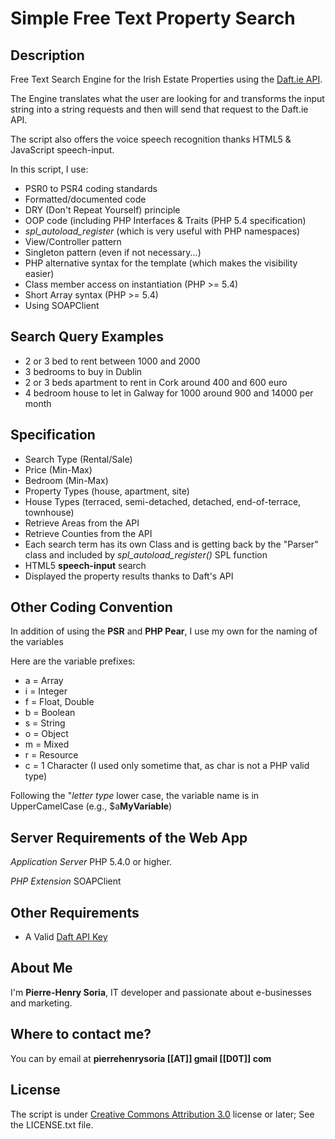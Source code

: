 # Simple Free Text Property Search


## Description

Free Text Search Engine for the Irish Estate Properties using the [Daft.ie API](http://api.daft.ie).

The Engine translates what the user are looking for and transforms the input string into a string requests and then will send that request to the Daft.ie API.

The script also offers the voice speech recognition thanks HTML5 & JavaScript speech-input.


In this script, I use:

* PSR0 to PSR4 coding standards
* Formatted/documented code
* DRY (Don't Repeat Yourself) principle
* OOP code (including PHP Interfaces & Traits (PHP 5.4 specification)
* *spl_autoload_register* (which is very useful with PHP namespaces)
* View/Controller pattern
* Singleton pattern (even if not necessary...)
* PHP alternative syntax for the template (which makes the visibility easier)
* Class member access on instantiation (PHP >= 5.4)
* Short Array syntax (PHP >= 5.4)
* Using SOAPClient


## Search Query Examples

* 2 or 3 bed to rent between 1000 and 2000
* 3 bedrooms to buy in Dublin
* 2 or 3 beds apartment to rent in Cork around 400 and 600 euro
* 4 bedroom house to let in Galway for 1000 around 900 and 14000 per month


## Specification

* Search Type (Rental/Sale)
* Price (Min-Max)
* Bedroom (Min-Max)
* Property Types (house, apartment, site)
* House Types (terraced, semi-detached, detached, end-of-terrace, townhouse)
* Retrieve Areas from the API
* Retrieve Counties from the API
* Each search term has its own Class and is getting back by the "Parser" class and included by *spl_autoload_register()* SPL function
* HTML5 **speech-input** search
* Displayed the property results thanks to Daft's API


## Other Coding Convention

In addition of using the **PSR** and **PHP Pear**, I use my own for the naming of the variables

Here are the variable prefixes:
* a = Array
* i = Integer
* f = Float, Double
* b = Boolean
* s = String
* o = Object
* m = Mixed
* r = Resource
* c = 1 Character (I used only sometime that, as char is not a PHP valid type)

Following the "*letter type* lower case, the variable name is in UpperCamelCase (e.g., $a**MyVariable**)


## Server Requirements of the Web App

*Application Server* PHP 5.4.0 or higher.

*PHP Extension* SOAPClient


## Other Requirements

* A Valid [Daft API Key](https://github.com/pH-7/Free-Text-Search/blob/master/Engine/Config.php#L20)


## About Me

I'm **Pierre-Henry Soria**, IT developer and passionate about e-businesses and marketing.


## Where to contact me?

You can by email at **pierrehenrysoria [[AT]] gmail [[D0T]] com**


## License

The script is under [Creative Commons Attribution 3.0](http://creativecommons.org/licenses/by/3.0/) license or later; See the LICENSE.txt file.
